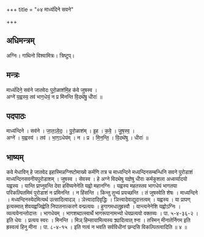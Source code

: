 +++
title = "०४ माध्यंदिने सवने"

+++
## अधिमन्त्रम्
अग्निः। गाथिनो विश्वामित्रः। त्रिष्टुप्।

## मन्त्रः
माध्यं॑दिने॒ सव॑ने जातवेदः पुरो॒ळाश॑मि॒ह क॑वे जुषस्व ।  
अग्ने॑ य॒ह्वस्य॒ तव॑ भाग॒धेयं॒ न प्र मि॑नन्ति वि॒दथे॑षु॒ धीराः॑ ॥

## पदपाठः
माध्य॑न्दिने । सव॑ने । जा॒त॒ऽवे॒दः॒ । पु॒रो॒ळाश॑म् । इ॒ह । क॒वे॒ । जु॒ष॒स्व॒ ।  
अग्ने॑ । य॒ह्वस्य॑ । तव॑ । भा॒ग॒ऽधेय॑म् । न । प्र । मि॒न॒न्ति॒ । वि॒दथे॑षु । धीराः॑ ॥

## भाष्यम्
कवे मेधाविन् हे जातवेद इहास्मिन्नग्निष्टोमाख्ये कर्मणि तत्र च माध्यन्दिने मध्यन्दिनसम्बन्धिनि सवने पुरोडाशं माध्यन्दिनसवनीयपुरोडाशम् । जुषस्व । सेवस्व । हे अग्ने विदथेषु यज्ञेषु धीराः कर्मकुशला अध्वर्व्यादयो यह्वस्य । यान्ति प्राप्नुवन्ति देवा हविंष्यनेनेति यह्वो महानग्निः । यह्वस्य महतस्तव भागधेयं भागतया परिकल्पितमिमं पुरोडाशं न प्रमिनन्ति । न हिंसन्ति । किन्तु तुभ्यं प्रयच्छन्ति । तं जुषस्वेति शेषः । माध्यन्दिने । मध्यन्दिनस्येदमित्यर्थ उत्सादित्वादञ् । ञेत्त्वादादिवृद्धिः । ञित्त्वादेवाद्युदात्तत्वम् । यह्वस्य । या प्रापण् इत्यस्मात् शेवयह्वजिह्वेति निपातनात्करणे वन्प्रत्ययः । हुगागमधातुह्रस्वौ । यान्त्यनेनेशि यह्वोऽग्निः । व्यत्ययेनान्तोदात्तः । भागधेयम् । भागशब्दात्स्वार्थे भागरूपानामभ्यो धेयप्रत्ययो वक्तव्यः । पा. ५-४-३६-२ । इति धेयः । प्रत्यय स्वरः । मिनन्ति । मिञ् हिम्सायामित्यस्य क्र्यादित्वात् श्ना । तस्मिन् मीनातेर्निगम इति ह्रस्वत्वं हिनु मीना । पा. ८-४-१५ । इति णत्वं न भवति सर्वविधीनां छन्दसि विकल्पितत्वादिति ॥ ४ ॥